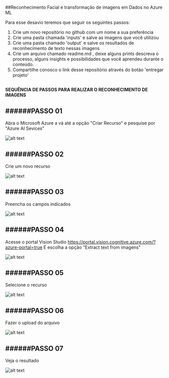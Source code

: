##Reconhecimento Facial e transformação de imagens em Dados no Azure ML

Para esse desavio teremos que seguir os seguintes passos:

1. Crie um novo repositório no github com um nome a sua preferência
2. Crie uma pasta chamada 'inputs' e salve as imagens que você utilizou
3. Crie uma pasta chamado 'output' e salve os resultados de reconhecimento de texto nessas imagens
4. Crie um arquivo chamado readme.md , deixe alguns prints descreva o processo, alguns insights e possibilidades que você aprendeu durante o conteúdo.
5. Compartilhe conosco o link desse repositório através do botão 'entregar projeto'

##

#### SEQUÊNCIA DE PASSOS PARA REALIZAR O RECONHECIMENTO DE IMAGENS


######PASSO 01
---
Abra o Microsoft Azure a vá até a opção "Criar Recurso" e pesquise por "Azure AI Sevices"

![alt text](image.png)


######PASSO 02
---
Crie um novo recurso

![alt text](image-1.png)


######PASSO 03
---
Preencha os campos indicados 

![alt text](image-2.png)


######PASSO 04
---
Acesse o portal Vision Studio https://portal.vision.cognitive.azure.com/?azure-portal=true 
E escolha a opção "Extract text from imagens"


![alt text](image-3.png)


######PASSO 05
---
Selecione o recurso

![alt text](image-5.png)


######PASSO 06
---
Fazer o upload do arquivo

![alt text](image-4.png)

######PASSO 07
---
Veja o resultado


![alt text](image-6.png)
